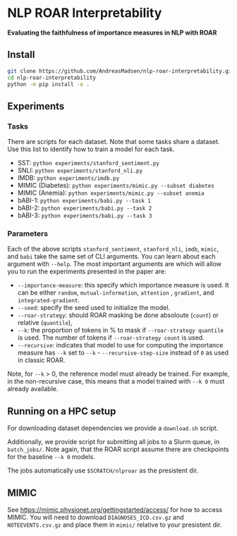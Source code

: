 # NLP ROAR Interpretability

**Evaluating the faithfulness of importance measures in NLP with ROAR**

## Install

```bash
git clone https://github.com/AndreasMadsen/nlp-roar-interpretability.git
cd nlp-roar-interpretability
python -m pip install -e .
```

## Experiments

### Tasks

There are scripts for each dataset. Note that some tasks share a dataset.
Use this list to identify how to train a model for each task.
* SST: `python experiments/stanford_sentiment.py`
* SNLI: `python experiments/stanford_nli.py`
* IMDB: `python experiments/imdb.py`
* MIMIC (Diabetes): `python experiments/mimic.py --subset diabetes`
* MIMIC (Anemia): `python experiments/mimic.py --subset anemia`
* bABI-1: `python experiments/babi.py --task 1`
* bABI-2: `python experiments/babi.py --task 2`
* bABI-3: `python experiments/babi.py --task 3`

### Parameters

Each of the above scripts `stanford_sentiment`, `stanford_nli`, `imdb`,
`mimic`, and `babi` take the same set of CLI arguments. You can learn
about each argument with `--help`. The most important arguments are
which will allow you to run the experiments presented in the paper are:

* `--importance-measure`: this specify which importance measure is used. It can be either `random`, `mutual-information`, `attention` , `gradient`, and `integrated-gradient`.
* `--seed`: specify the seed used to initialize the model.
* `--roar-strategy`: should ROAR masking be done absoloute (`count`) or relative (`quantile`),
* `--k`: the proportion of tokens in % to mask if `--roar-strategy quantile` is used. The number of tokens if `--roar-strategy count` is used.
* `--recursive`: indicates that model to use for computing the importance measure has `--k` set to `--k` - `--recursive-step-size` instead of `0` as used in classic ROAR.

Note, for `--k` > 0, the reference model must already be trained. For example, in the non-recursive case, this means that a model trained with `--k 0` must already available.

## Running on a HPC setup

For downloading dataset dependencies we provide a `download.sh` script.

Additionally, we provide script for submitting all jobs to a Slurm
queue, in `batch_jobs/`. Note again, that the ROAR script assume
there are checkpoints for the baseline `--k 0` models.

The jobs automatically use `$SCRATCH/nlproar` as the presistent dir.

## MIMIC

See https://mimic.physionet.org/gettingstarted/access/ for how to access MIMIC.
You will need to download `DIAGNOSES_ICD.csv.gz` and `NOTEEVENTS.csv.gz` and
place them in `mimic/` relative to your presistent dir.
